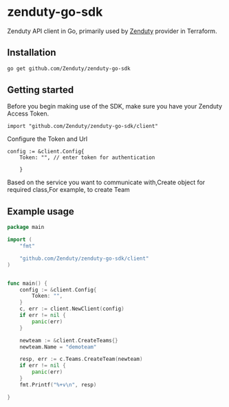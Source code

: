 # zenduty-go-sdk
 Zenduty API client in Go, primarily used by [Zenduty](https://github.com/Zenduty/zenduty-go-sdk) provider in Terraform.
 
 ## Installation
```bash
go get github.com/Zenduty/zenduty-go-sdk
```


## Getting started
Before you begin making use of the SDK, make sure you have your Zenduty Access Token.

```
import "github.com/Zenduty/zenduty-go-sdk/client"
```
Configure the Token and Url

```
config := &client.Config{
	Token: "", // enter token for authentication

	}
```
Based on the service you want to communicate with,Create object for required class,For example, to create Team



## Example usage
```go
package main

import (
	"fmt"

	"github.com/Zenduty/zenduty-go-sdk/client"
)


func main() {
	config := &client.Config{
		Token: "",
	}
	c, err := client.NewClient(config)
	if err != nil {
		panic(err)
	}

	newteam := &client.CreateTeams{}
	newteam.Name = "demoteam"

	resp, err := c.Teams.CreateTeam(newteam)
	if err != nil {
		panic(err)
	}
	fmt.Printf("%+v\n", resp)

}


```

